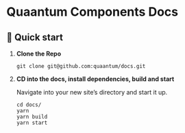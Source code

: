 # Quaantum Components Docs

## 🚀 Quick start

1.  **Clone the Repo**

    ```shell
    git clone git@github.com:quaantum/docs.git
    ```

2.  **CD into the docs, install dependencies, build and start**

    Navigate into your new site’s directory and start it up.

    ```shell
    cd docs/
    yarn
    yarn build
    yarn start
    ```
